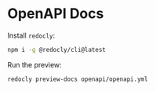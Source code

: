 # OpenAPI Docs

Install `redocly`:
```bash
npm i -g @redocly/cli@latest
```

Run the preview:
```bash
redocly preview-docs openapi/openapi.yml
```


